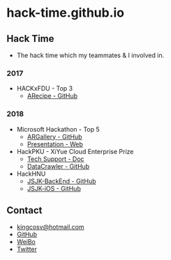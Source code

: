 # hack-time.github.io

## Hack Time

- The hack time which my teammates & I involved in.

### 2017

- HACKxFDU - Top 3
  - [ARecipe - GitHub](https://github.com/Hack-Time/ARecipe)

### 2018

- Microsoft Hackathon - Top 5
  - [ARGallery - GitHub](https://github.com/Hack-Time/ARGallery)
  - [Presentation - Web](https://hack-time.github.io/ARGallery)
- HackPKU - XiYue Cloud Enterprise Prize
  - [Tech Support - Doc](https://hack-time.github.io/2018/HackPKU/Tech-Support)
  - [DataCrawler - GitHub](https://github.com/Hack-Time/DataCrawler)
- HackHNU
  - [JSJK-BackEnd - GitHub](https://github.com/Hack-Time/JSJK-BackEnd)
  - [JSJK-iOS - GitHub](https://github.com/Hack-Time/JSJK-iOS)

## Contact

- [kingcosv@hotmail.com](mailto:kingcosv@hotmail.com)
- [GitHub](https://github.com/kingcos)
- [WeiBo](http://weibo.com/375975847)
- [Twitter](https://twitter.com/mmdadao/)
